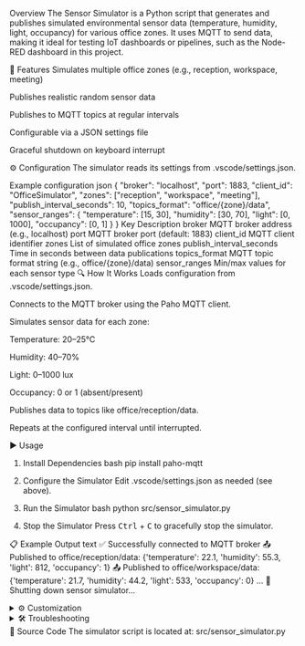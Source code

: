Overview
The Sensor Simulator is a Python script that generates and publishes simulated environmental sensor data (temperature, humidity, light, occupancy) for various office zones. It uses MQTT to send data, making it ideal for testing IoT dashboards or pipelines, such as the Node-RED dashboard in this project.

🚀 Features
Simulates multiple office zones (e.g., reception, workspace, meeting)

Publishes realistic random sensor data

Publishes to MQTT topics at regular intervals

Configurable via a JSON settings file

Graceful shutdown on keyboard interrupt

⚙️ Configuration
The simulator reads its settings from .vscode/settings.json.

Example configuration
json
{
  "broker": "localhost",
  "port": 1883,
  "client_id": "OfficeSimulator",
  "zones": ["reception", "workspace", "meeting"],
  "publish_interval_seconds": 10,
  "topics_format": "office/{zone}/data",
  "sensor_ranges": {
    "temperature": [15, 30],
    "humidity": [30, 70],
    "light": [0, 1000],
    "occupancy": [0, 1]
  }
}
Key	Description
broker	MQTT broker address (e.g., localhost)
port	MQTT broker port (default: 1883)
client_id	MQTT client identifier
zones	List of simulated office zones
publish_interval_seconds	Time in seconds between data publications
topics_format	MQTT topic format string (e.g., office/{zone}/data)
sensor_ranges	Min/max values for each sensor type
🔍 How It Works
Loads configuration from .vscode/settings.json.

Connects to the MQTT broker using the Paho MQTT client.

Simulates sensor data for each zone:

Temperature: 20–25°C

Humidity: 40–70%

Light: 0–1000 lux

Occupancy: 0 or 1 (absent/present)

Publishes data to topics like office/reception/data.

Repeats at the configured interval until interrupted.

▶️ Usage
1. Install Dependencies
bash
pip install paho-mqtt
2. Configure the Simulator
Edit .vscode/settings.json as needed (see above).

3. Run the Simulator
bash
python src/sensor_simulator.py
4. Stop the Simulator
Press <kbd>Ctrl</kbd> + <kbd>C</kbd> to gracefully stop the simulator.

📋 Example Output
text
✅ Successfully connected to MQTT broker
📤 Published to office/reception/data: {'temperature': 22.1, 'humidity': 55.3, 'light': 812, 'occupancy': 1}
📤 Published to office/workspace/data: {'temperature': 21.7, 'humidity': 44.2, 'light': 533, 'occupancy': 0}
...
🛑 Shutting down sensor simulator...
<details> <summary>⚙️ Customization</summary>
Add/Remove zones: Edit the zones list in the config file.

Change sensor ranges: Modify sensor_ranges values.

Adjust publish interval: Change publish_interval_seconds.

Change MQTT topic format: Edit topics_format.

</details> <details> <summary>🛠️ Troubleshooting</summary>
Connection failed: Ensure the MQTT broker is running and accessible.

Import errors: Install all dependencies (pip install paho-mqtt).

Configuration errors: Verify .vscode/settings.json for typos or missing fields.

</details>
📂 Source Code
The simulator script is located at:
src/sensor_simulator.py